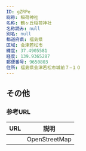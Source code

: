 ```yaml
---
ID: gZRPe
総称: 稲荷神社
名称: 鶴ヶ丘稲荷神社
名称読み: null
別名: null
都道府県: 福島県
区域: 会津若松市
緯度: 37.4905581
経度: 139.9365287
郵便番号: 9650803
住所: 福島県会津若松市城前７−１０
---
```


## その他

### 参考URL

| URL | 説明          |
| --- | ------------- |
|     | OpenStreetMap |
